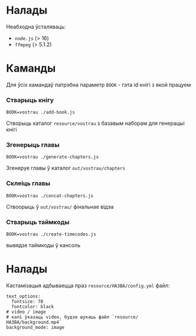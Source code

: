 # Налады

Неабходна ўсталяваць:
- `node.js` (> 16)
- `ffmpeg` (> 5.1.2)

# Каманды

Для ўсіх камандаў патрэбна параметр `BOOK` - гэта id кнігі з якой працуем

### Стварыць кнігу

`BOOK=vostrau ./add-book.js`

Створыць каталог `resource/vostrau` з базавым наборам для генерацыі кнігі

### Згенерыць главы

`BOOK=vostrau ./generate-chapters.js`

Згенеруе главы ў каталог `out/vostrau/chapters`

### Склеіць главы

`BOOK=vostrau ./concat-chapters.js`

Ствоорыць ў `out/vostrau/` фінальнае відэа

### Стварыць таймкоды

`BOOK=vostrau ./create-timecodes.js`

вывядзе таймкоды ў кансоль

# Налады

Кастамізацыя адбываецца праз `resource/НАЗВА/config.yml` файл:

```
text_options:
  fontsize: 78
  fontcolor: black
# video / image
# калі ўказаць video, будзе шукаць файл `resource/НАЗВА/background.mp4`
background_mode: image
```